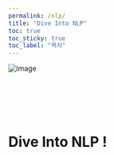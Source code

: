```yaml
---
permalink: /nlp/
title: "Dive Into NLP"
toc: true
toc_sticky: true
toc_label: "목차"
---
```



![image](../../../image/nlp.png)

<br><br><br><br>


# Dive Into NLP ! 

